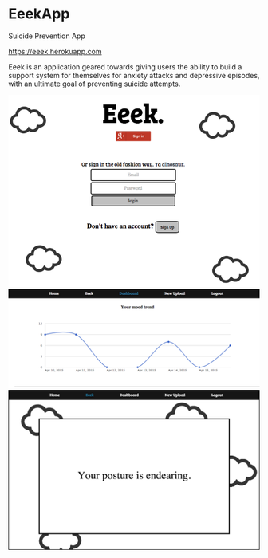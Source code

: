 EeekApp
=======

Suicide Prevention App

https://eeek.herokuapp.com

Eeek is an application geared towards giving users the ability to build a support system for themselves for anxiety attacks and depressive episodes, with an ultimate goal of preventing suicide attempts. 

![alt tag](eeek/app/assets/images/login_page.png)
![alt tag](eeek/app/assets/images/scale_page.png)
![alt tag](eeek/app/assets/images/eeek_page.png)


